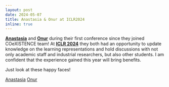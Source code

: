 ```yaml
---
layout: post 
date: 2024-05-07 
title: Anastasia & Onur at ICLR2024 
inline: true 
--- 
```


[**Anastasia**](https://www.linkedin.com/in/anastasia-psarou) and [**Onur**](https://www.linkedin.com/in/aonurakman) during their first conference since they joined COeXISTENCE team! At [**ICLR 2024**](https://iclr.cc/) they both had an opportunity to update knowledge on the learning representations and hold discussions with not only academic staff and industrial researchers, but also other students. I am confident that the experience gained this year will bring benefits. 

Just look at these happy faces!    

[Anastasia](https://github.com/RafalKucharskiPK/rafalkucharskipk.github.io/blob/master/assets/img/Anastasia%20Vienna.jpg)
[Onur](https://github.com/RafalKucharskiPK/rafalkucharskipk.github.io/blob/master/assets/img/Onur%20Vienna.jpg)
